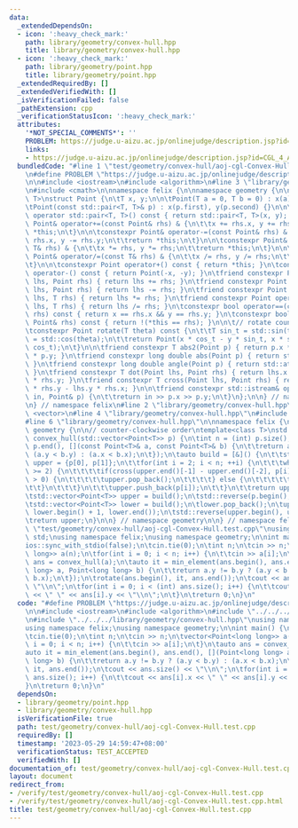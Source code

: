 ```yaml
---
data:
  _extendedDependsOn:
  - icon: ':heavy_check_mark:'
    path: library/geometry/convex-hull.hpp
    title: library/geometry/convex-hull.hpp
  - icon: ':heavy_check_mark:'
    path: library/geometry/point.hpp
    title: library/geometry/point.hpp
  _extendedRequiredBy: []
  _extendedVerifiedWith: []
  _isVerificationFailed: false
  _pathExtension: cpp
  _verificationStatusIcon: ':heavy_check_mark:'
  attributes:
    '*NOT_SPECIAL_COMMENTS*': ''
    PROBLEM: https://judge.u-aizu.ac.jp/onlinejudge/description.jsp?id=CGL_4_A
    links:
    - https://judge.u-aizu.ac.jp/onlinejudge/description.jsp?id=CGL_4_A
  bundledCode: "#line 1 \"test/geometry/convex-hull/aoj-cgl-Convex-Hull.test.cpp\"\
    \n#define PROBLEM \"https://judge.u-aizu.ac.jp/onlinejudge/description.jsp?id=CGL_4_A\"\
    \n\n#include <iostream>\n#include <algorithm>\n#line 3 \"library/geometry/point.hpp\"\
    \n#include <cmath>\n\nnamespace felix {\n\nnamespace geometry {\n\ntemplate<class\
    \ T>\nstruct Point {\n\tT x, y;\n\n\tPoint(T a = 0, T b = 0) : x(a), y(b) {}\n\
    \tPoint(const std::pair<T, T>& p) : x(p.first), y(p.second) {}\n\n\texplicit constexpr\
    \ operator std::pair<T, T>() const { return std::pair<T, T>(x, y); }\n\n\tconstexpr\
    \ Point& operator+=(const Point& rhs) & {\n\t\tx += rhs.x, y += rhs.y;\n\t\treturn\
    \ *this;\n\t}\n\n\tconstexpr Point& operator-=(const Point& rhs) & {\n\t\tx -=\
    \ rhs.x, y -= rhs.y;\n\t\treturn *this;\n\t}\n\n\tconstexpr Point& operator*=(const\
    \ T& rhs) & {\n\t\tx *= rhs, y *= rhs;\n\t\treturn *this;\n\t}\n\n\tconstexpr\
    \ Point& operator/=(const T& rhs) & {\n\t\tx /= rhs, y /= rhs;\n\t\treturn *this;\n\
    \t}\n\n\tconstexpr Point operator+() const { return *this; }\n\tconstexpr Point\
    \ operator-() const { return Point(-x, -y); }\n\tfriend constexpr Point operator+(Point\
    \ lhs, Point rhs) { return lhs += rhs; }\n\tfriend constexpr Point operator-(Point\
    \ lhs, Point rhs) { return lhs -= rhs; }\n\tfriend constexpr Point operator*(Point\
    \ lhs, T rhs) { return lhs *= rhs; }\n\tfriend constexpr Point operator/(Point\
    \ lhs, T rhs) { return lhs /= rhs; }\n\tconstexpr bool operator==(const Point&\
    \ rhs) const { return x == rhs.x && y == rhs.y; }\n\tconstexpr bool operator!=(const\
    \ Point& rhs) const { return !(*this == rhs); }\n\n\t// rotate counter-clockwise\n\
    \tconstexpr Point rotate(T theta) const {\n\t\tT sin_t = std::sin(theta), cos_t\
    \ = std::cos(theta);\n\t\treturn Point(x * cos_t - y * sin_t, x * sin_t + y *\
    \ cos_t);\n\t}\n\n\tfriend constexpr T abs2(Point p) { return p.x * p.x + p.y\
    \ * p.y; }\n\tfriend constexpr long double abs(Point p) { return std::sqrt(abs2(p));\
    \ }\n\tfriend constexpr long double angle(Point p) { return std::atan2(p.y, p.x);\
    \ }\n\tfriend constexpr T dot(Point lhs, Point rhs) { return lhs.x * rhs.x + lhs.y\
    \ * rhs.y; }\n\tfriend constexpr T cross(Point lhs, Point rhs) { return lhs.x\
    \ * rhs.y - lhs.y * rhs.x; }\n\n\tfriend constexpr std::istream& operator>>(std::istream&\
    \ in, Point& p) {\n\t\treturn in >> p.x >> p.y;\n\t}\n};\n\n} // namespace geometry\n\
    \n} // namespace felix\n#line 2 \"library/geometry/convex-hull.hpp\"\n#include\
    \ <vector>\n#line 4 \"library/geometry/convex-hull.hpp\"\n#include <functional>\n\
    #line 6 \"library/geometry/convex-hull.hpp\"\n\nnamespace felix {\n\nnamespace\
    \ geometry {\n\n// counter-clockwise order\ntemplate<class T>\nstd::vector<Point<T>>\
    \ convex_hull(std::vector<Point<T>> p) {\n\tint n = (int) p.size();\n\tstd::sort(p.begin(),\
    \ p.end(), [](const Point<T>& a, const Point<T>& b) {\n\t\treturn a.x == b.x ?\
    \ (a.y < b.y) : (a.x < b.x);\n\t});\n\tauto build = [&]() {\n\t\tstd::vector<Point<T>>\
    \ upper = {p[0], p[1]};\n\t\tfor(int i = 2; i < n; ++i) {\n\t\t\twhile(upper.size()\
    \ >= 2) {\n\t\t\t\tif(cross(upper.end()[-1] - upper.end()[-2], p[i] - upper.end()[-1])\
    \ > 0) {\n\t\t\t\t\tupper.pop_back();\n\t\t\t\t} else {\n\t\t\t\t\tbreak;\n\t\t\
    \t\t}\n\t\t\t}\n\t\t\tupper.push_back(p[i]);\n\t\t}\n\t\treturn upper;\n\t};\n\
    \tstd::vector<Point<T>> upper = build();\n\tstd::reverse(p.begin(), p.end());\n\
    \tstd::vector<Point<T>> lower = build();\n\tlower.pop_back();\n\tupper.insert(upper.end(),\
    \ lower.begin() + 1, lower.end());\n\tstd::reverse(upper.begin(), upper.end());\n\
    \treturn upper;\n}\n\n} // namespace geometry\n\n} // namespace felix\n#line 7\
    \ \"test/geometry/convex-hull/aoj-cgl-Convex-Hull.test.cpp\"\nusing namespace\
    \ std;\nusing namespace felix;\nusing namespace geometry;\n\nint main() {\n\t\
    ios::sync_with_stdio(false);\n\tcin.tie(0);\n\tint n;\n\tcin >> n;\n\tvector<Point<long\
    \ long>> a(n);\n\tfor(int i = 0; i < n; i++) {\n\t\tcin >> a[i];\n\t}\n\tauto\
    \ ans = convex_hull(a);\n\tauto it = min_element(ans.begin(), ans.end(), [](Point<long\
    \ long> a, Point<long long> b) {\n\t\treturn a.y != b.y ? (a.y < b.y) : (a.x <\
    \ b.x);\n\t});\n\trotate(ans.begin(), it, ans.end());\n\tcout << ans.size() <<\
    \ \"\\n\";\n\tfor(int i = 0; i < (int) ans.size(); i++) {\n\t\tcout << ans[i].x\
    \ << \" \" << ans[i].y << \"\\n\";\n\t}\n\treturn 0;\n}\n"
  code: "#define PROBLEM \"https://judge.u-aizu.ac.jp/onlinejudge/description.jsp?id=CGL_4_A\"\
    \n\n#include <iostream>\n#include <algorithm>\n#include \"../../../library/geometry/point.hpp\"\
    \n#include \"../../../library/geometry/convex-hull.hpp\"\nusing namespace std;\n\
    using namespace felix;\nusing namespace geometry;\n\nint main() {\n\tios::sync_with_stdio(false);\n\
    \tcin.tie(0);\n\tint n;\n\tcin >> n;\n\tvector<Point<long long>> a(n);\n\tfor(int\
    \ i = 0; i < n; i++) {\n\t\tcin >> a[i];\n\t}\n\tauto ans = convex_hull(a);\n\t\
    auto it = min_element(ans.begin(), ans.end(), [](Point<long long> a, Point<long\
    \ long> b) {\n\t\treturn a.y != b.y ? (a.y < b.y) : (a.x < b.x);\n\t});\n\trotate(ans.begin(),\
    \ it, ans.end());\n\tcout << ans.size() << \"\\n\";\n\tfor(int i = 0; i < (int)\
    \ ans.size(); i++) {\n\t\tcout << ans[i].x << \" \" << ans[i].y << \"\\n\";\n\t\
    }\n\treturn 0;\n}\n"
  dependsOn:
  - library/geometry/point.hpp
  - library/geometry/convex-hull.hpp
  isVerificationFile: true
  path: test/geometry/convex-hull/aoj-cgl-Convex-Hull.test.cpp
  requiredBy: []
  timestamp: '2023-05-29 14:59:47+08:00'
  verificationStatus: TEST_ACCEPTED
  verifiedWith: []
documentation_of: test/geometry/convex-hull/aoj-cgl-Convex-Hull.test.cpp
layout: document
redirect_from:
- /verify/test/geometry/convex-hull/aoj-cgl-Convex-Hull.test.cpp
- /verify/test/geometry/convex-hull/aoj-cgl-Convex-Hull.test.cpp.html
title: test/geometry/convex-hull/aoj-cgl-Convex-Hull.test.cpp
---
```

